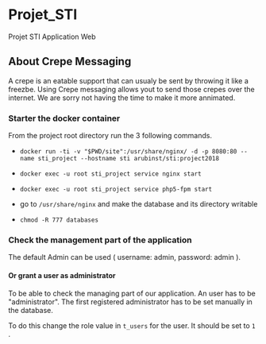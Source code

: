 # Projet_STI
Projet STI Application Web

## About Crepe Messaging
A crepe is an eatable support that can usualy be sent by throwing it like a freezbe. Using Crepe messaging allows yout to send those crepes over the internet.
We are sorry not having the time to make it more annimated.

### Starter the docker container

From the project root directory run the 3 following commands.

- `docker run -ti -v "$PWD/site":/usr/share/nginx/ -d -p 8080:80 --name sti_project --hostname sti arubinst/sti:project2018
  `

- `docker exec -u root sti_project service nginx start`

- `docker exec -u root sti_project service php5-fpm start`

- go to `/usr/share/nginx`  and make the database and its directory writable

- `chmod -R 777 databases`



### Check the management part of the application

The default Admin can be used ( username: admin, password: admin ).

#### Or grant a user as administrator 

To be able to check the managing part of our application. An user has to be "administrator". The first registered administrator has to be set manually in the database. 

To do this change the role value in `t_users`  for the user. It should be set to `1` .

